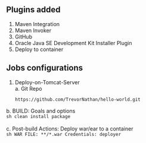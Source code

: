 ## Plugins added
1. Maven Integration
1. Maven Invoker
1. GitHub 
1. Oracle Java SE Development Kit Installer Plugin
1. Deploy to container

## Jobs configurations
1. Deploy-on-Tomcat-Server
    <br>
  a. Git Repo
    ```sh
   https://github.com/TrevorNathan/hello-world.git
    ```
  b. BUILD: Goals and options
  <br>
    ```sh
    clean install package
    ```
    <br><br>
  c. Post-build Actions: Deploy war/ear to a container
  <br>
    ```sh
    WAR FILE: **/*.war
    Credentials: deployer
    ```
